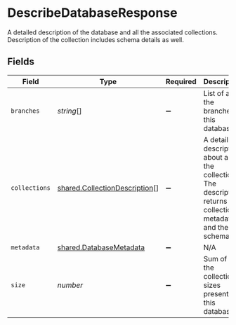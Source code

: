 # DescribeDatabaseResponse

A detailed description of the database and all the associated collections. Description of the collection includes schema details as well.


## Fields

| Field                                                                                                         | Type                                                                                                          | Required                                                                                                      | Description                                                                                                   |
| ------------------------------------------------------------------------------------------------------------- | ------------------------------------------------------------------------------------------------------------- | ------------------------------------------------------------------------------------------------------------- | ------------------------------------------------------------------------------------------------------------- |
| `branches`                                                                                                    | *string*[]                                                                                                    | :heavy_minus_sign:                                                                                            | List of all the branches in this database                                                                     |
| `collections`                                                                                                 | [shared.CollectionDescription](../../models/shared/collectiondescription.md)[]                                | :heavy_minus_sign:                                                                                            | A detailed description about all the collections. The description returns collection metadata and the schema. |
| `metadata`                                                                                                    | [shared.DatabaseMetadata](../../models/shared/databasemetadata.md)                                            | :heavy_minus_sign:                                                                                            | N/A                                                                                                           |
| `size`                                                                                                        | *number*                                                                                                      | :heavy_minus_sign:                                                                                            | Sum of all the collections sizes present in this database                                                     |